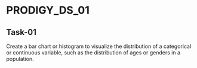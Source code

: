 # PRODIGY_DS_01

## Task-01

Create a bar chart or histogram to visualize the distribution of a categorical or continuous variable, such as the distribution of ages or genders in a population.
